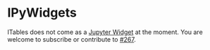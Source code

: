 # IPyWidgets

ITables does not come as a [Jupyter Widget](https://ipywidgets.readthedocs.io) at the moment.
You are welcome to subscribe or contribute to [#267](https://github.com/mwouts/itables/issues/267).
